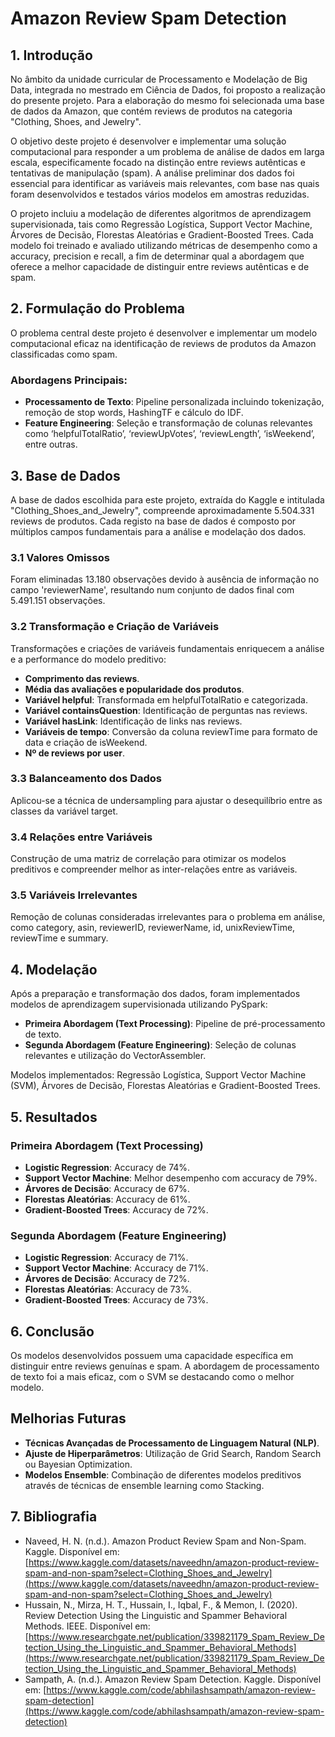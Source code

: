 # Amazon Review Spam Detection

## 1. Introdução

No âmbito da unidade curricular de Processamento e Modelação de Big Data, integrada no mestrado em Ciência de Dados, foi proposto a realização do presente projeto. Para a elaboração do mesmo foi selecionada uma base de dados da Amazon, que contém reviews de produtos na categoria "Clothing, Shoes, and Jewelry". 

O objetivo deste projeto é desenvolver e implementar uma solução computacional para responder a um problema de análise de dados em larga escala, especificamente focado na distinção entre reviews autênticas e tentativas de manipulação (spam). A análise preliminar dos dados foi essencial para identificar as variáveis mais relevantes, com base nas quais foram desenvolvidos e testados vários modelos em amostras reduzidas.

O projeto incluiu a modelação de diferentes algoritmos de aprendizagem supervisionada, tais como Regressão Logística, Support Vector Machine, Árvores de Decisão, Florestas Aleatórias e Gradient-Boosted Trees. Cada modelo foi treinado e avaliado utilizando métricas de desempenho como a accuracy, precision e recall, a fim de determinar qual a abordagem que oferece a melhor capacidade de distinguir entre reviews autênticas e de spam.

## 2. Formulação do Problema

O problema central deste projeto é desenvolver e implementar um modelo computacional eficaz na identificação de reviews de produtos da Amazon classificadas como spam. 

### Abordagens Principais:

- **Processamento de Texto**: Pipeline personalizada incluindo tokenização, remoção de stop words, HashingTF e cálculo do IDF.
- **Feature Engineering**: Seleção e transformação de colunas relevantes como ‘helpfulTotalRatio’, ‘reviewUpVotes’, ‘reviewLength’, ‘isWeekend’, entre outras.

## 3. Base de Dados

A base de dados escolhida para este projeto, extraída do Kaggle e intitulada "Clothing_Shoes_and_Jewelry", compreende aproximadamente 5.504.331 reviews de produtos. Cada registo na base de dados é composto por múltiplos campos fundamentais para a análise e modelação dos dados.

### 3.1 Valores Omissos

Foram eliminadas 13.180 observações devido à ausência de informação no campo 'reviewerName', resultando num conjunto de dados final com 5.491.151 observações.

### 3.2 Transformação e Criação de Variáveis

Transformações e criações de variáveis fundamentais enriquecem a análise e a performance do modelo preditivo:

- **Comprimento das reviews**.
- **Média das avaliações e popularidade dos produtos**.
- **Variável helpful**: Transformada em helpfulTotalRatio e categorizada.
- **Variável containsQuestion**: Identificação de perguntas nas reviews.
- **Variável hasLink**: Identificação de links nas reviews.
- **Variáveis de tempo**: Conversão da coluna reviewTime para formato de data e criação de isWeekend.
- **Nº de reviews por user**.

### 3.3 Balanceamento dos Dados

Aplicou-se a técnica de undersampling para ajustar o desequilíbrio entre as classes da variável target.

### 3.4 Relações entre Variáveis

Construção de uma matriz de correlação para otimizar os modelos preditivos e compreender melhor as inter-relações entre as variáveis.

### 3.5 Variáveis Irrelevantes

Remoção de colunas consideradas irrelevantes para o problema em análise, como category, asin, reviewerID, reviewerName, id, unixReviewTime, reviewTime e summary.

## 4. Modelação

Após a preparação e transformação dos dados, foram implementados modelos de aprendizagem supervisionada utilizando PySpark:

- **Primeira Abordagem (Text Processing)**: Pipeline de pré-processamento de texto.
- **Segunda Abordagem (Feature Engineering)**: Seleção de colunas relevantes e utilização do VectorAssembler.

Modelos implementados: Regressão Logística, Support Vector Machine (SVM), Árvores de Decisão, Florestas Aleatórias e Gradient-Boosted Trees.

## 5. Resultados

### Primeira Abordagem (Text Processing)

- **Logistic Regression**: Accuracy de 74%.
- **Support Vector Machine**: Melhor desempenho com accuracy de 79%.
- **Árvores de Decisão**: Accuracy de 67%.
- **Florestas Aleatórias**: Accuracy de 61%.
- **Gradient-Boosted Trees**: Accuracy de 72%.

### Segunda Abordagem (Feature Engineering)

- **Logistic Regression**: Accuracy de 71%.
- **Support Vector Machine**: Accuracy de 71%.
- **Árvores de Decisão**: Accuracy de 72%.
- **Florestas Aleatórias**: Accuracy de 73%.
- **Gradient-Boosted Trees**: Accuracy de 73%.

## 6. Conclusão

Os modelos desenvolvidos possuem uma capacidade específica em distinguir entre reviews genuínas e spam. A abordagem de processamento de texto foi a mais eficaz, com o SVM se destacando como o melhor modelo.

## Melhorias Futuras

- **Técnicas Avançadas de Processamento de Linguagem Natural (NLP)**.
- **Ajuste de Hiperparâmetros**: Utilização de Grid Search, Random Search ou Bayesian Optimization.
- **Modelos Ensemble**: Combinação de diferentes modelos preditivos através de técnicas de ensemble learning como Stacking.

## 7. Bibliografia

- Naveed, H. N. (n.d.). Amazon Product Review Spam and Non-Spam. Kaggle. Disponível em: [https://www.kaggle.com/datasets/naveedhn/amazon-product-review-spam-and-non-spam?select=Clothing_Shoes_and_Jewelry](https://www.kaggle.com/datasets/naveedhn/amazon-product-review-spam-and-non-spam?select=Clothing_Shoes_and_Jewelry)
- Hussain, N., Mirza, H. T., Hussain, I., Iqbal, F., & Memon, I. (2020). Review Detection Using the Linguistic and Spammer Behavioral Methods. IEEE. Disponível em: [https://www.researchgate.net/publication/339821179_Spam_Review_Detection_Using_the_Linguistic_and_Spammer_Behavioral_Methods](https://www.researchgate.net/publication/339821179_Spam_Review_Detection_Using_the_Linguistic_and_Spammer_Behavioral_Methods)
- Sampath, A. (n.d.). Amazon Review Spam Detection. Kaggle. Disponível em: [https://www.kaggle.com/code/abhilashsampath/amazon-review-spam-detection](https://www.kaggle.com/code/abhilashsampath/amazon-review-spam-detection)
